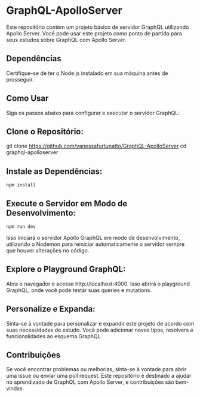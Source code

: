 # GraphQL-ApolloServer

Este repositório contém um projeto básico de servidor GraphQL utilizando Apollo Server. Você pode usar este projeto como ponto de partida para seus estudos sobre GraphQL com Apollo Server.

## Dependências
Certifique-se de ter o Node.js instalado em sua máquina antes de prosseguir.

## Como Usar
Siga os passos abaixo para configurar e executar o servidor GraphQL:

## Clone o Repositório:

git clone https://github.com/vanessafurtunatto/GraphQL-ApolloServer
cd graphql-apolloserver

## Instale as Dependências:

```
npm install
```

## Execute o Servidor em Modo de Desenvolvimento:

```
npm run dev
```

Isso iniciará o servidor Apollo GraphQL em modo de desenvolvimento, utilizando o Nodemon para reiniciar automaticamente o servidor sempre que houver alterações no código.

## Explore o Playground GraphQL:

Abra o navegador e acesse http://localhost:4000. Isso abrirá o playground GraphQL, onde você pode testar suas queries e mutations.

## Personalize e Expanda:

Sinta-se à vontade para personalizar e expandir este projeto de acordo com suas necessidades de estudo. Você pode adicionar novos tipos, resolvers e funcionalidades ao esquema GraphQL.

## Contribuições

Se você encontrar problemas ou melhorias, sinta-se à vontade para abrir uma issue ou enviar uma pull request. Este repositório é destinado a ajudar no aprendizado de GraphQL com Apollo Server, e contribuições são bem-vindas.